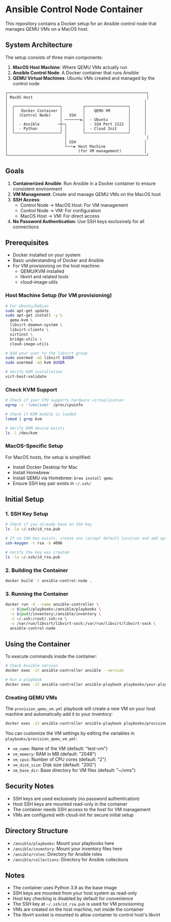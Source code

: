 # Ansible Control Node Container

This repository contains a Docker setup for an Ansible control node that manages QEMU VMs on a MacOS host.

## System Architecture

The setup consists of three main components:

1. **MacOS Host Machine**: Where QEMU VMs actually run
2. **Ansible Control Node**: A Docker container that runs Ansible
3. **QEMU Virtual Machines**: Ubuntu VMs created and managed by the control node

```
┌─────────────────────────────────────────────────────────────┐
│ MacOS Host                                                  │
│                                                            │
│  ┌────────────────────┐         ┌───────────────────┐      │
│  │   Docker Container │         │    QEMU VM        │      │
│  │  (Control Node)    │   SSH   │                   │      │
│  │                    │ ───────►│  - Ubuntu         │      │
│  │  - Ansible        ─┼─┐       │  - SSH Port 2222  │      │
│  │  - Python          │ │       │  - Cloud Init     │      │
│  └────────────────────┘ │       └───────────────────┘      │
│                         │                                   │
│                         │ SSH                              │
│                         └───► Host Machine                 │
│                               (for VM management)          │
└─────────────────────────────────────────────────────────────┘
```

## Goals

1. **Containerized Ansible**: Run Ansible in a Docker container to ensure consistent environment
2. **VM Management**: Create and manage QEMU VMs on the MacOS host
3. **SSH Access**: 
   - Control Node → MacOS Host: For VM management
   - Control Node → VM: For configuration
   - MacOS Host → VM: For direct access
4. **No Password Authentication**: Use SSH keys exclusively for all connections

## Prerequisites

- Docker installed on your system
- Basic understanding of Docker and Ansible
- For VM provisioning on the host machine:
  - QEMU/KVM installed
  - libvirt and related tools
  - cloud-image-utils

### Host Machine Setup (for VM provisioning)
```bash
# For Ubuntu/Debian
sudo apt-get update
sudo apt-get install -y \
  qemu-kvm \
  libvirt-daemon-system \
  libvirt-clients \
  virtinst \
  bridge-utils \
  cloud-image-utils

# Add your user to the libvirt group
sudo usermod -aG libvirt $USER
sudo usermod -aG kvm $USER

# Verify KVM installation
virt-host-validate
```

### Check KVM Support
```bash
# Check if your CPU supports hardware virtualization
egrep -c '(vmx|svm)' /proc/cpuinfo

# Check if KVM module is loaded
lsmod | grep kvm

# Verify KVM device exists
ls -l /dev/kvm
```

### MacOS-Specific Setup
For MacOS hosts, the setup is simplified:
- Install Docker Desktop for Mac
- Install Homebrew
- Install QEMU via Homebrew: `brew install qemu`
- Ensure SSH key pair exists in `~/.ssh/`

## Initial Setup

### 1. SSH Key Setup
```bash
# Check if you already have an SSH key
ls -la ~/.ssh/id_rsa.pub

# If no SSH key exists, create one (accept default location and add optional passphrase)
ssh-keygen -t rsa -b 4096

# Verify the key was created
ls -la ~/.ssh/id_rsa.pub
```

### 2. Building the Container

```bash
docker build -t ansible-control-node .
```

### 3. Running the Container

```bash
docker run -d --name ansible-controller \
  -v $(pwd)/playbooks:/ansible/playbooks \
  -v $(pwd)/inventory:/ansible/inventory \
  -v ~/.ssh:/root/.ssh:ro \
  -v /var/run/libvirt/libvirt-sock:/var/run/libvirt/libvirt-sock \
  ansible-control-node
```

## Using the Container

To execute commands inside the container:

```bash
# Check Ansible version
docker exec -it ansible-controller ansible --version

# Run a playbook
docker exec -it ansible-controller ansible-playbook playbooks/your-playbook.yml
```

### Creating QEMU VMs

The `provision_qemu_vm.yml` playbook will create a new VM on your host machine and automatically add it to your inventory:

```bash
docker exec -it ansible-controller ansible-playbook playbooks/provision_qemu_vm.yml
```

You can customize the VM settings by editing the variables in `playbooks/provision_qemu_vm.yml`:
- `vm_name`: Name of the VM (default: "test-vm")
- `vm_memory`: RAM in MB (default: "2048")
- `vm_cpus`: Number of CPU cores (default: "2")
- `vm_disk_size`: Disk size (default: "20G")
- `vm_base_dir`: Base directory for VM files (default: "~/vms")

## Security Notes

- SSH keys are used exclusively (no password authentication)
- Host SSH keys are mounted read-only in the container
- The container needs SSH access to the host for VM management
- VMs are configured with cloud-init for secure initial setup

## Directory Structure

- `/ansible/playbooks`: Mount your playbooks here
- `/ansible/inventory`: Mount your inventory files here
- `/ansible/roles`: Directory for Ansible roles
- `/ansible/collections`: Directory for Ansible collections

## Notes

- The container uses Python 3.9 as the base image
- SSH keys are mounted from your host system as read-only
- Host key checking is disabled by default for convenience
- The SSH key at `~/.ssh/id_rsa.pub` is used for VM provisioning
- VMs are created on the host machine, not inside the container
- The libvirt socket is mounted to allow container to control host's libvirt